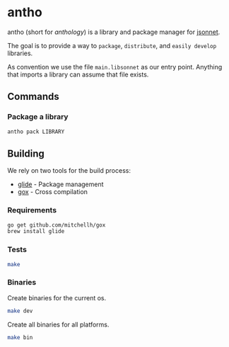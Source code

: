 # antho

antho (short for _anthology_) is a library and package manager for [jsonnet](http://jsonnet.org/).

The goal is to provide a way to `package`, `distribute`, and `easily develop` libraries.

As convention we use the file `main.libsonnet` as our entry point. Anything that imports a library can assume that file exists.

## Commands

### Package a library

```bash
antho pack LIBRARY
```

## Building

We rely on two tools for the build process:

* [glide](https://github.com/Masterminds/glide) - Package management
* [gox](https://github.com/mitchellh/gox) - Cross compilation

### Requirements

```bash
go get github.com/mitchellh/gox
brew install glide
```

### Tests

```bash
make
```

### Binaries

Create binaries for the current os.

```bash
make dev
```

Create all binaries for all platforms.

```bash
make bin
```
